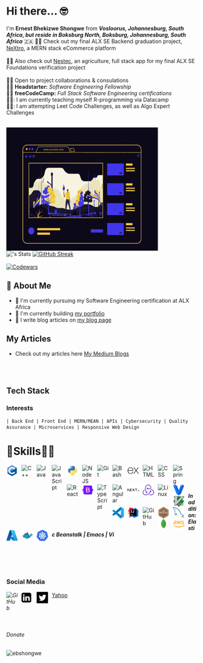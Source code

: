 # Hi there... 🤓️

I'm <b>Ernest Bhekizwe Shongwe</b> from <b><i>Vosloorus, Johannesburg, South Africa, but reside in Boksburg North, Boksburg, Johannesburg, South Africa</i></b> 🇿🇦️
👨‍💻️ Check out my final ALX SE Backend graduation project, [NeXtro](https://github.com/bshongwe/nextro), a MERN stack eCommerce platform
<br></br>
👨‍💻️ Also check out [Nestec](https://github.com/bshongwe/Nestec_farm-app), an agriculture, full stack app for my final ALX SE Foundations verification project
<br></br>
👨‍💻️ Open to project collaborations & consulations</br>
👨‍🎓️ <strong>Headstarter:</strong> <i> Software Engineering Fellowship</i></br>
👨‍🎓️ <strong>freeCodeCamp:</strong> <i>Full Stack Software Engineering certifications</i></br>
👨‍🎓️: I am currently teaching myself R-programming via Datacamp</br>
👨‍💻️: I am attempting Leet Code Challenges, as well as Algo Expert Challenges
    <br></br>
    <div class="container">
        <img align="left" alt="C" width="400px" height="325px" style="padding-right:100px;" src="skills.gif">
    </div>


![<username>'s Stats](https://github-readme-stats.vercel.app/api?username=bshongwe&theme=vue-dark&show_icons=true&hide_border=true&count_private=true)
[![GitHub Streak](https://streak-stats.demolab.com/?user=bshongwe)](https://git.io/streak-stats) <br></br>
[![Codewars](https://www.codewars.com/users/bshongwe/badges/large)](https://www.codewars.com/users/bshongwe/)


## 🚀 About Me

- 🔭 I'm currently pursuing my Software Engineering certification at ALX Africa
- 🔩️ I'm currently building [my portfolio](https://personal-portfolio-2024-green.vercel.app/)
- 📝 I write blog articles on [my blog page](https://medium.com/@shongwe.bhekizwe)

## My Articles
- Check out my articles here [My Medium Blogs](https://medium.com/@shongwe.bhekizwe)

<br></br>

## Tech Stack
### Interests
    | Back End | Front End | MERN/MEAN | APIs | Cybersecurity | Quality Assurance | Microservices | Responsive Web Design

# **🔩️Skills👨‍🔧️**
<img align="left" alt="C" width="30px" style="padding-right:10px;" src="https://github.com/devicons/devicon/blob/v2.15.1/icons/c/c-original.svg" />
<img align="left" alt="C++" width="30px" style="padding-right:10px;" src="https://cdn.jsdelivr.net/gh/devicons/devicon/icons/cplusplus/cplusplus-line.svg" />
<img align="left" alt="Java" width="30px" style="padding-right:10px;" src="https://cdn.jsdelivr.net/gh/devicons/devicon/icons/java/java-original.svg"/>
<img align="left" alt="JavaScript" width="30px" style="padding-right:10px;" src="https://cdn.jsdelivr.net/gh/devicons/devicon/icons/javascript/javascript-plain.svg" />
<img align="left" alt="Python" width="30px" style="padding-right:10px;" src="https://github.com/devicons/devicon/blob/v2.15.1/icons/python/python-original.svg" />
<img align="left" alt="NodeJS" width="30px" style="padding-right:10px;" src="https://cdn.jsdelivr.net/gh/devicons/devicon/icons/nodejs/nodejs-original.svg" />
<img align="left" alt="Git" width="30px" style="padding-right:10px;" src="https://cdn.jsdelivr.net/gh/devicons/devicon/icons/git/git-original.svg" />
<img align="left" alt="Bash" width="30px" style="padding-right:10px;" src="https://cdn.jsdelivr.net/gh/devicons/devicon/icons/bash/bash-original.svg" />
<img align="left" alt="Express" width="30px" style="padding-right:10px;" src="https://github.com/devicons/devicon/blob/v2.15.1/icons/express/express-original.svg" />
<img align="left" alt="HTML" width="30px" style="padding-right:10px;" src="https://cdn.jsdelivr.net/gh/devicons/devicon/icons/html5/html5-plain.svg" />
<img align="left" alt="CSS" width="30px" style="padding-right:10px;" src="https://cdn.jsdelivr.net/gh/devicons/devicon/icons/css3/css3-plain.svg" />
<img align="left" alt="Spring" width="30px" style="padding-right:10px;" src="https://cdn.jsdelivr.net/gh/devicons/devicon/icons/spring/spring-original.svg" />
<img align="left" alt="React" width="30px" style="padding-right:10px;" src="https://cdn.jsdelivr.net/gh/devicons/devicon/icons/react/react-original.svg" />
<img align="left" alt="Bootstrap" width="30px" style="padding-right:10px;" src="https://github.com/devicons/devicon/blob/v2.15.1/icons/bootstrap/bootstrap-original.svg" />
<img align="left" alt="TypeScript" width="30px" style="padding-right:10px;" src="https://cdn.jsdelivr.net/gh/devicons/devicon/icons/typescript/typescript-plain.svg" />
<img align="left" alt="Angular" width="30px" style="padding-right:10px;" src="https://cdn.jsdelivr.net/gh/devicons/devicon/icons/angularjs/angularjs-plain.svg" />
<img align="left" alt="Next.js" width="30px" style="padding-right:10px;" src="https://github.com/devicons/devicon/blob/v2.15.1/icons/nextjs/nextjs-original-wordmark.svg" />
<img align="left" alt="Redux" width="30px" style="padding-right:10px;" src="https://github.com/devicons/devicon/blob/v2.15.1/icons/redux/redux-original.svg" />
<img align="left" alt="Linux" width="30px" style="padding-right:10px;" src="https://cdn.jsdelivr.net/gh/devicons/devicon/icons/linux/linux-original.svg" />
<img align="left" alt="Vigrant" width="30px" style="padding-right:10px;" src="https://github.com/devicons/devicon/blob/v2.15.1/icons/vagrant/vagrant-original.svg" />
<img align="left" alt="Vim" width="30px" style="padding-right:10px;" src="https://github.com/devicons/devicon/blob/v2.15.1/icons/vim/vim-original.svg" />
<img align="left" alt="VS Code" width="30px" style="padding-right:10px;" src="https://github.com/devicons/devicon/blob/v2.15.1/icons/vscode/vscode-original.svg" />
<img align="left" alt="IntelliJ" width="30px" style="padding-right:10px;" src="https://github.com/devicons/devicon/blob/v2.15.1/icons/intellij/intellij-original.svg" />
<img align="left" alt="GitHub" width="30px" style="padding-right:10px;" src="https://cdn.jsdelivr.net/gh/devicons/devicon/icons/github/github-original.svg" />

<img align="left" alt="Mocha" width="30px" style="padding-right:10px;" src="https://github.com/devicons/devicon/blob/v2.15.1/icons/mocha/mocha-plain.svg" />
<img align="left" alt="MySQL" width="30px" style="padding-right:10px;" src="https://github.com/devicons/devicon/blob/v2.15.1/icons/mysql/mysql-original.svg" />
<img align="left" alt="MongoDB" width="30px" style="padding-right:10px;" src="https://github.com/devicons/devicon/blob/v2.15.1/icons/mongodb/mongodb-original.svg" />
<img align="left" alt="AWS" width="30px" style="padding-right:10px;" src="https://github.com/devicons/devicon/blob/master/icons/amazonwebservices/amazonwebservices-plain-wordmark.svg" />

<img align="left" alt="Azure" width="30px" style="padding-right:10px;" src="https://github.com/devicons/devicon/blob/v2.15.1/icons/azure/azure-original.svg" />
<img align="left" alt="Docker" width="30px" style="padding-right:10px;" src="https://github.com/devicons/devicon/blob/v2.15.1/icons/docker/docker-original.svg" />
<img align="left" alt="Kubernetes" width="30px" style="padding-right:10px;" src="https://github.com/devicons/devicon/blob/v2.15.1/icons/kubernetes/kubernetes-plain.svg" />

<br></br>

# <h6>**In addition:<br> Elastic Beanstalk | Emacs | Vi**</h6>
<br></br>

# <h3>**Social Media**</h3>

<div class="container">
  <section>
    <a href="https://github.com/bshongwe"><i class="fab fa-github"><img align="left" alt="GitHub" width="30px" style="padding-right:10px;" src="https://cdn.jsdelivr.net/gh/devicons/devicon/icons/github/github-original.svg" /></i></a>
    <a href="https://www.linkedin.com/in/ernest-shongwe-31138b8b/"><i class="fab fa-linkedin"></i><img align="left" alt="LinkedIn" width="30px" style="padding-right:10px;" src="https://github.com/volusion/social-media-svg/blob/master/square/linkedin.svg" /></a>
    <a href="https://twitter.com/ernest_b_shong"><i class="fab fa-twitter"><img align="left" alt="Twitter" width="30px" style="padding-right:10px;" src="https://github.com/volusion/social-media-svg/blob/master/square/twitter.svg"</></i></a>
    <a href="shongwe.bhekizwe@yahoomail.com"><i class="fab fa-yahoo"></i>Yahoo</a>
  </section>
</div>

<br></br>

# <h6>Donate</h6>
<p><a href="https://www.buymeacoffee.com/ebshongwe"> <img align="left" src="https://cdn.buymeacoffee.com/buttons/v2/default-yellow.png" height="25" width="105" alt="ebshongwe" /></a></p>


<!---
bshongwe/bshongwe is a ✨ special ✨ repository because its `README.md` (this file) appears on your GitHub profile.
You can click the Preview link to take a look at your changes.
--->
